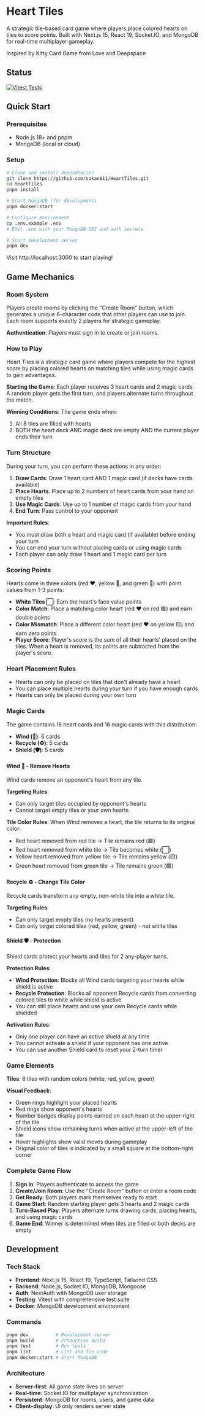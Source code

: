 # Heart Tiles

A strategic tile-based card game where players place colored hearts on tiles to score points. Built with Next.js 15, React 19, Socket.IO, and MongoDB for real-time multiplayer gameplay.

Inspired by Kitty Card Game from Love and Deepspace

## Status

[![Vitest Tests](https://github.com/sakan811/HeartTiles/actions/workflows/web-app-test.yml/badge.svg)](https://github.com/sakan811/HeartTiles/actions/workflows/web-app-test.yml)
## Quick Start

### Prerequisites
- Node.js 18+ and pnpm
- MongoDB (local or cloud)

### Setup
```bash
# Clone and install dependencies
git clone https://github.com/sakan811/HeartTiles.git
cd HeartTiles
pnpm install

# Start MongoDB (for development)
pnpm docker:start

# Configure environment
cp .env.example .env
# Edit .env with your MongoDB URI and auth secrets

# Start development server
pnpm dev
```

Visit http://localhost:3000 to start playing!

## Game Mechanics

### Room System

Players create rooms by clicking the "Create Room" button, which generates a unique 6-character code that other players can use to join. Each room supports exactly 2 players for strategic gameplay.

**Authentication**: Players must sign in to create or join rooms.

### How to Play

Heart Tiles is a strategic card game where players compete for the highest score by placing colored hearts on matching tiles while using magic cards to gain advantages.

**Starting the Game**: Each player receives 3 heart cards and 2 magic cards. A random player gets the first turn, and players alternate turns throughout the match.

**Winning Conditions**: The game ends when:
1. All 8 tiles are filled with hearts
2. BOTH the heart deck AND magic deck are empty AND the current player ends their turn

### Turn Structure

During your turn, you can perform these actions in any order:

1. **Draw Cards**: Draw 1 heart card AND 1 magic card (if decks have cards available)
2. **Place Hearts**: Place up to 2 numbers of heart cards from your hand on empty tiles
3. **Use Magic Cards**: Use up to 1 number of magic cards from your hand
4. **End Turn**: Pass control to your opponent

**Important Rules**:
- You must draw both a heart and magic card (if available) before ending your turn
- You can end your turn without placing cards or using magic cards
- Each player can only draw 1 heart and 1 magic card per turn

### Scoring Points

Hearts come in three colors (red ❤️, yellow 💛, and green 💚) with point values from 1-3 points:

- **White Tiles ⬜**: Earn the heart's face value points
- **Color Match**: Place a matching color heart (red ❤️ on red 🟥) and earn double points
- **Color Mismatch**: Place a different color heart (red ❤️ on yellow 🟨) and earn zero points
- **Player Score**: Player's score is the sum of all their hearts' placed on the tiles. When a heart is removed, its points are subtracted from the player's score.

### Heart Placement Rules

- Hearts can only be placed on tiles that don't already have a heart
- You can place multiple hearts during your turn if you have enough cards
- Hearts can only be placed during your own turn

### Magic Cards

The game contains 16 heart cards and 16 magic cards with this distribution:
- **Wind (💨)**: 6 cards
- **Recycle (♻️)**: 5 cards
- **Shield (🛡️)**: 5 cards

#### Wind 💨 - Remove Hearts

Wind cards remove an opponent's heart from any tile.

**Targeting Rules**:
- Can only target tiles occupied by opponent's hearts
- Cannot target empty tiles or your own hearts

**Tile Color Rules**: When Wind removes a heart, the tile returns to its original color:
- Red heart removed from red tile → Tile remains red (🟥)
- Red heart removed from white tile → Tile becomes white (⬜)
- Yellow heart removed from yellow tile → Tile remains yellow (🟨)
- Green heart removed from green tile → Tile remains green (🟩)

#### Recycle ♻️ - Change Tile Color

Recycle cards transform any empty, non-white tile into a white tile.

**Targeting Rules**:
- Can only target empty tiles (no hearts present)
- Can only target colored tiles (red, yellow, green) - not white tiles

#### Shield 🛡️ - Protection

Shield cards protect your hearts and tiles for 2 any-player turns.

**Protection Rules**:
- **Wind Protection**: Blocks all Wind cards targeting your hearts while shield is active
- **Recycle Protection**: Blocks all opponent Recycle cards from converting colored tiles to white while shield is active
- You can still place hearts and use your own Recycle cards while shielded

**Activation Rules**:
- Only one player can have an active shield at any time
- You cannot activate a shield if your opponent has one active
- You can use another Shield card to reset your 2-turn timer

### Game Elements

**Tiles**: 8 tiles with random colors (white, red, yellow, green)

**Visual Feedback**:
- Green rings highlight your placed hearts
- Red rings show opponent's hearts
- Number badges display points earned on each heart at the upper-right of the tile
- Shield icons show remaining turns when active at the upper-left of the tile
- Hover highlights show valid moves during gameplay
- Original color of tiles is indicated by a small square at the bottom-right corner

### Complete Game Flow

1. **Sign In**: Players authenticate to access the game
2. **Create/Join Room**: Use the "Create Room" button or enter a room code
3. **Get Ready**: Both players mark themselves ready to start
4. **Game Start**: Random starting player gets 3 hearts and 2 magic cards
5. **Turn-Based Play**: Players alternate turns drawing cards, placing hearts, and using magic cards
6. **Game End**: Winner is determined when tiles are filled or both decks are empty

## Development

### Tech Stack
- **Frontend**: Next.js 15, React 19, TypeScript, Tailwind CSS
- **Backend**: Node.js, Socket.IO, MongoDB, Mongoose
- **Auth**: NextAuth with MongoDB user storage
- **Testing**: Vitest with comprehensive test suite
- **Docker**: MongoDB development environment

### Commands
```bash
pnpm dev          # Development server
pnpm build        # Production build
pnpm test         # Run tests
pnpm lint         # Lint and fix code
pnpm docker:start # Start MongoDB
```

### Architecture
- **Server-first**: All game state lives on server
- **Real-time**: Socket.IO for multiplayer synchronization
- **Persistent**: MongoDB for rooms, users, and game data
- **Client-display**: UI only renders server state